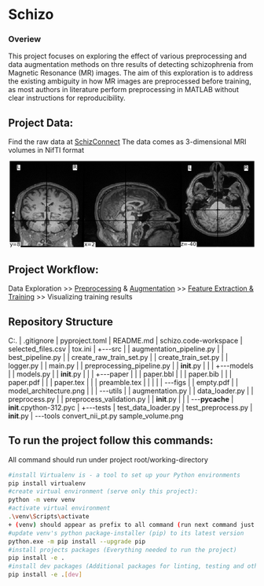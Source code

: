 # Schizo
### Overiew
This project focuses on exploring the effect of various preprocessing and data augmentation methods on thre results of detecting schizophrenia from Magnetic Resonance (MR) images. The aim of this exploration is to address the existing ambiguity in how MR images are preprocessed before training, as most authors in literature perform preprocessing in MATLAB without clear instructions for reproducibility.

## Project Data:
Find the raw data at [SchizConnect](http://schizconnect.org/)
The data comes as 3-dimensional MRI volumes in NifTI format



<p align="center">
  <img src="tools/sample_volume.png" alt="Sample volume">
</p>


## Project Workflow:
Data Exploration >> [Preprocessing](src/utils/preprocess.py) & [Augmentation](src/augmentation.py) >> [Feature Extraction & Training](src/models/models.py) >> Visualizing training results

## Repository Structure
C:.
|   .gitignore
|   pyproject.toml
|   README.md
|   schizo.code-workspace
|   selected_files.csv
|   tox.ini
|
+---src
|   |   augmentation_pipeline.py
|   |   best_pipeline.py
|   |   create_raw_train_set.py
|   |   create_train_set.py
|   |   logger.py
|   |   main.py
|   |   preprocessing_pipeline.py
|   |   __init__.py
|   |
|   +---models
|   |       models.py
|   |       __init__.py
|   |
|   +---paper
|   |   |   paper.bbl
|   |   |   paper.bib
|   |   |   paper.pdf
|   |   |   paper.tex
|   |   |   preamble.tex
|   |   |
|   |   \---figs
|   |           empty.pdf
|   |           model_architecture.png
|   |
|   \---utils
|       |   augmentation.py
|       |   data_loader.py
|       |   preprocess.py
|       |   preprocess_validation.py
|       |   __init__.py
|       |
|       \---__pycache__
|               __init__.cpython-312.pyc
|
+---tests
|       test_data_loader.py
|       test_preprocess.py
|       __init__.py
|
\---tools
        convert_nii_pt.py
        sample_volume.png



## To run the project follow this commands:
All command should run under project root/working-directory
```bash 
#install Virtualenv is - a tool to set up your Python environments
pip install virtualenv
#create virtual environment (serve only this project):
python -m venv venv
#activate virtual environment
.\venv\Scripts\activate
+ (venv) should appear as prefix to all command (run next command just after activating venv)
#update venv's python package-installer (pip) to its latest version
python.exe -m pip install --upgrade pip
#install projects packages (Everything needed to run the project)
pip install -e .
#install dev packages (Additional packages for linting, testing and other developer tools)
pip install -e .[dev]
``` 